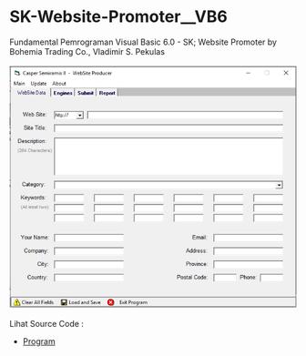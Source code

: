# SK-Website-Promoter__VB6
Fundamental Pemrograman Visual Basic 6.0 - SK; Website Promoter by Bohemia Trading Co., Vladimir S. Pekulas<br><br>
<img src="https://github.com/RizkyKhapidsyah/SK-Website-Promoter__VB6/blob/main/result/001.PNG"><br><br>
Lihat Source Code : <br>
- <a href="https://github.com/RizkyKhapidsyah/SK-Website-Promoter__VB6">Program</a>
